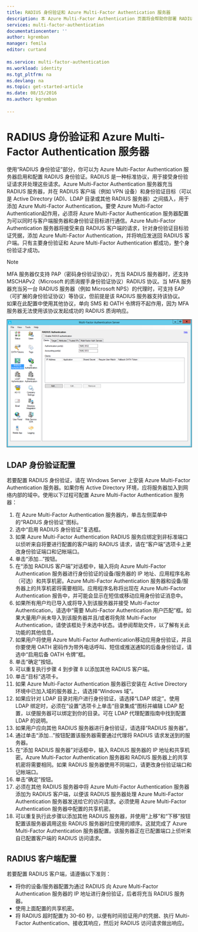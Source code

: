 ```yaml
---
title: RADIUS 身份验证和 Azure Multi-Factor Authentication 服务器
description: 本 Azure Multi-Factor Authentication 页面将会帮助你部署 RADIUS 身份验证和 Azure Multi-Factor Authentication 服务器。
services: multi-factor-authentication
documentationcenter: ''
author: kgremban
manager: femila
editor: curtand

ms.service: multi-factor-authentication
ms.workload: identity
ms.tgt_pltfrm: na
ms.devlang: na
ms.topic: get-started-article
ms.date: 08/15/2016
ms.author: kgremban

---
```

# RADIUS 身份验证和 Azure Multi-Factor Authentication 服务器
使用“RADIUS 身份验证”部分，你可以为 Azure Multi-Factor Authentication 服务器启用和配置 RADIUS 身份验证。RADIUS 是一种标准协议，用于接受身份验证请求并处理这些请求。Azure Multi-Factor Authentication 服务器充当 RADIUS 服务器，并在 RADIUS 客户端（例如 VPN 设备）和身份验证目标（可以是 Active Directory (AD)、LDAP 目录或其他 RADIUS 服务器）之间插入，用于添加 Azure Multi-Factor Authentication。要使 Azure Multi-Factor Authentication起作用，必须将 Azure Multi-Factor Authentication 服务器配置为可以同时与客户端服务器和身份验证目标进行通信。Azure Multi-Factor Authentication 服务器将接受来自 RADIUS 客户端的请求，针对身份验证目标验证凭据，添加 Azure Multi-Factor Authentication，并将响应发送回 RADIUS 客户端。只有主要身份验证和 Azure Multi-Factor Authentication 都成功，整个身份验证才成功。

> [!NOTE]
> MFA 服务器仅支持 PAP（密码身份验证协议），充当 RADIUS 服务器时，还支持 MSCHAPv2（Microsoft 的质询握手身份验证协议）RADIUS 协议。当 MFA 服务器充当另一台 RADIUS 服务器（例如 Microsoft NPS）的代理时，可支持 EAP（可扩展的身份验证协议）等协议，但前提是该 RADIUS 服务器支持该协议。</br>如果在此配置中使用其他协议，单向 SMS 和 OATH 令牌将不起作用，因为 MFA 服务器无法使用该协议发起成功的 RADIUS 质询响应。
> 
> 

![Radius 身份验证](./media/multi-factor-authentication-get-started-server-rdg/radius.png)

## LDAP 身份验证配置
若要配置 RADIUS 身份验证，请在 Windows Server 上安装 Azure Multi-Factor Authentication 服务器。如果你有 Active Directory 环境，应将服务器加入到网络内部的域中。使用以下过程可配置 Azure Multi-Factor Authentication 服务器：

1. 在 Azure Multi-Factor Authentication 服务器内，单击左侧菜单中的“RADIUS 身份验证”图标。
2. 选中“启用 RADIUS 身份验证”复选框。
3. 如果 Azure Multi-Factor Authentication RADIUS 服务应绑定到非标准端口以侦听来自将要进行配置的客户端的 RADIUS 请求，请在“客户端”选项卡上更改身份验证端口和记帐端口。
4. 单击“添加...”按钮。
5. 在“添加 RADIUS 客户端”对话框中，输入将向 Azure Multi-Factor Authentication 服务器进行身份验证的设备/服务器的 IP 地址、应用程序名称（可选）和共享机密。Azure Multi-Factor Authentication 服务器和设备/服务器上的共享机密将需要相同。应用程序名称将出现在 Azure Multi-Factor Authentication 报告中，并可能会显示在短信或移动应用身份验证消息中。
6. 如果所有用户均已导入或将导入到该服务器并接受 Multi-Factor Authentication，请选中“需要 Multi-Factor Authentication 用户匹配”框。如果大量用户尚未导入到该服务器并且/或者将免除 Multi-Factor Authentication，请使该框处于未选中状态。请参阅帮助文件，以了解有关此功能的其他信息。
7. 如果用户将使用 Azure Multi-Factor Authentication移动应用身份验证，并且你要使用 OATH 密码作为带外电话呼叫、短信或推送通知的后备身份验证，请选中“启用后备 OATH 令牌”框。
8. 单击“确定”按钮。
9. 可以重复执行步骤 4 到步骤 8 以添加其他 RADIUS 客户端。
10. 单击“目标”选项卡。
11. 如果 Azure Multi-Factor Authentication 服务器已安装在 Active Directory 环境中已加入域的服务器上，请选择“Windows 域”。
12. 如果应针对 LDAP 目录对用户进行身份验证，请选择“LDAP 绑定”。使用 LDAP 绑定时，必须在“设置”选项卡上单击“目录集成”图标并编辑 LDAP 配置，以便服务器可以绑定到你的目录。可在 LDAP 代理配置指南中找到配置 LDAP 的说明。
13. 如果用户应向其他 RADIUS 服务器进行身份验证，请选择“RADIUS 服务器”。
14. 通过单击“添加...”按钮配置该服务器需要通过代理将 RADIUS 请求发送到的服务器。
15. 在“添加 RADIUS 服务器”对话框中，输入 RADIUS 服务器的 IP 地址和共享机密。Azure Multi-Factor Authentication 服务器和 RADIUS 服务器上的共享机密将需要相同。如果 RADIUS 服务器使用不同端口，请更改身份验证端口和记帐端口。
16. 单击“确定”按钮。
17. 必须在其他 RADIUS 服务器中将 Azure Multi-Factor Authentication 服务器添加为 RADIUS 客户端，以便该 RADIUS 服务器处理 Azure Multi-Factor Authentication 服务器发送给它的访问请求。必须使用 Azure Multi-Factor Authentication 服务器中配置的共享机密。
18. 可以重复执行此步骤以添加其他 RADIUS 服务器，并使用“上移”和“下移”按钮配置该服务器调用这些 RADIUS 服务器时应使用的顺序。这就完成了 Azure Multi-Factor Authentication 服务器配置。该服务器正在已配置端口上侦听来自已配置客户端的 RADIUS 访问请求。

## RADIUS 客户端配置
若要配置 RADIUS 客户端，请遵循以下准则：

* 将你的设备/服务器配置为通过 RADIUS 向 Azure Multi-Factor Authentication 服务器的 IP 地址进行身份验证，后者将充当 RADIUS 服务器。
* 使用上面配置的共享机密。
* 将 RADIUS 超时配置为 30-60 秒，以便有时间验证用户的凭据、执行 Multi-Factor Authentication、接收其响应，然后对 RADIUS 访问请求做出响应。

<!---HONumber=AcomDC_0921_2016-->